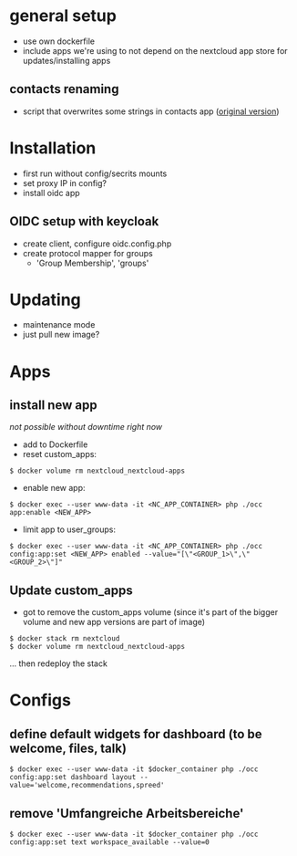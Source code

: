 # general setup
- use own dockerfile
- include apps we're using to not depend on the nextcloud app store for updates/installing apps 

## contacts renaming
- script that overwrites some strings in contacts app ([original version](https://github.com/nextcloud/contacts/blob/master/l10n/de.js))

# Installation
- first run without config/secrits mounts
- set proxy IP in config?
- install oidc app

## OIDC setup with keycloak
- create client, configure oidc.config.php
- create protocol mapper for groups
	- 'Group Membership', 'groups'

# Updating 
- maintenance mode 
- just pull new image?

# Apps

## install new app
_not possible without downtime right now_
- add to Dockerfile
- reset custom_apps:
```
$ docker volume rm nextcloud_nextcloud-apps
```
- enable new app:
```
$ docker exec --user www-data -it <NC_APP_CONTAINER> php ./occ app:enable <NEW_APP>

```

- limit app to user_groups:
```
$ docker exec --user www-data -it <NC_APP_CONTAINER> php ./occ config:app:set <NEW_APP> enabled --value="[\"<GROUP_1>\",\"<GROUP_2>\"]"

```


## Update custom_apps
- got to remove the custom_apps volume (since it's part of the bigger volume and new app versions are part of image)
```
$ docker stack rm nextcloud
$ docker volume rm nextcloud_nextcloud-apps
```
… then redeploy the stack 


# Configs 

## define default widgets for dashboard (to be welcome, files, talk)
```
$ docker exec --user www-data -it $docker_container php ./occ config:app:set dashboard layout --value='welcome,recommendations,spreed'

```

## remove 'Umfangreiche Arbeitsbereiche'
```
$ docker exec --user www-data -it $docker_container php ./occ config:app:set text workspace_available --value=0

```